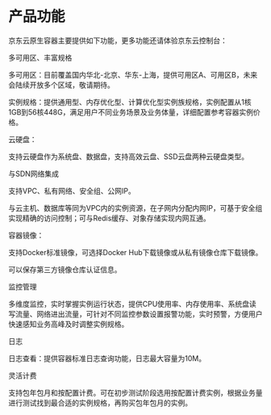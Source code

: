 # 产品功能

京东云原生容器主要提供如下功能，更多功能还请体验京东云控制台：

多可用区、丰富规格

多可用区：目前覆盖国内华北-北京、华东-上海，提供可用区A、可用区B，未来会陆续开放多个区域，敬请期待。

实例规格：提供通用型、内存优化型、计算优化型实例族规格，实例配置从1核1GB到56核448G，满足用户不同业务场景及业务体量，详细配置参考容器实例价格。

云硬盘：

支持云硬盘作为系统盘、数据盘，支持高效云盘、SSD云盘两种云硬盘类型。

与SDN网络集成

支持VPC、私有网络、安全组、公网IP。

与云主机、数据库等同为VPC内的实例资源，在子网内分配内网IP，可基于安全组实现精确的访问控制；可与Redis缓存、对象存储实现内网互通。

容器镜像：

支持Docker标准镜像，可选择Docker Hub下载镜像或从私有镜像仓库下载镜像。

可以保存第三方镜像仓库认证信息。

监控管理

多维度监控，实时掌握实例运行状态，提供CPU使用率、内存使用率、系统盘读写流量、网络进出流量，可针对不同监控参数设置报警功能，实时预警，方便用户快速感知业务高峰及时调整实例规格。


日志

日志查看：提供容器标准日志查询功能，日志最大容量为10M。

灵活计费

支持包年包月和按配置计费。可在初步测试阶段选用按配置计费实例，根据业务量进行测试找到最合适的实例规格，再购买包年包月的实例。
